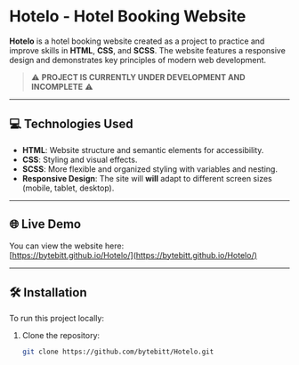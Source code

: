 # Hotelo - Hotel Booking Website

**Hotelo** is a hotel booking website created as a project to practice and improve skills in **HTML**, **CSS**, and **SCSS**. The website features a responsive design and demonstrates key principles of modern web development.

> ⚠️ **PROJECT IS CURRENTLY UNDER DEVELOPMENT AND INCOMPLETE** ⚠️

---

## 💻 Technologies Used

- **HTML**: Website structure and semantic elements for accessibility.
- **CSS**: Styling and visual effects.
- **SCSS**: More flexible and organized styling with variables and nesting.
- **Responsive Design**: The site will **will** adapt to different screen sizes (mobile, tablet, desktop).

---

## 🌐 Live Demo

You can view the website here:  
[https://bytebitt.github.io/Hotelo/](https://bytebitt.github.io/Hotelo/)

---

## 🛠️ Installation

To run this project locally:

1. Clone the repository:
   ```bash
   git clone https://github.com/bytebitt/Hotelo.git
